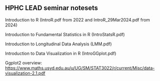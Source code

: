 ## HPHC LEAD seminar notesets 
Introduction to R (IntroR.pdf from 2022 and IntroR_29Mar2024.pdf from 2024)

Introduction to Fundamental Statistics in R (IntroStatsR.pdf)

Introduction to Longitudinal Data Analysis (LMM.pdf)

Introduction to Data Visualization in R (IntroGGplot.pdf)

Ggplot2 overview: https://www.maths.usyd.edu.au/u/UG/SM/STAT3022/r/current/Misc/data-visualization-2.1.pdf
